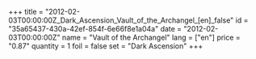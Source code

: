 +++
title = "2012-02-03T00:00:00Z_Dark_Ascension_Vault_of_the_Archangel_[en]_false"
id = "35a65437-430a-42ef-854f-6e66f8e1a04a"
date = "2012-02-03T00:00:00Z"
name = "Vault of the Archangel"
lang = ["en"]
price = "0.87"
quantity = 1
foil = false
set = "Dark Ascension"
+++
